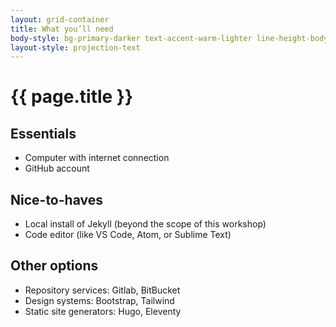 ```yaml
---
layout: grid-container
title: What you’ll need
body-style: bg-primary-darker text-accent-warm-lighter line-height-body-4 padding-bottom-9 font-body-lg slide
layout-style: projection-text
---
```


# {{ page.title }}

## Essentials
- Computer with internet connection
- GitHub account

## Nice-to-haves
- Local install of Jekyll (beyond the scope of this workshop)
- Code editor (like VS Code, Atom, or Sublime Text)

## Other options
- Repository services: Gitlab, BitBucket
- Design systems: Bootstrap, Tailwind
- Static site generators: Hugo, Eleventy